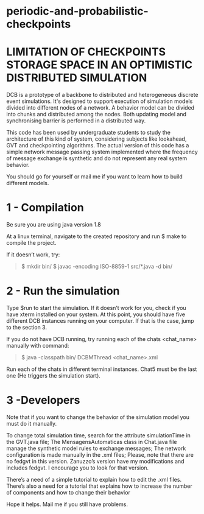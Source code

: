 # periodic-and-probabilistic-checkpoints
# LIMITATION OF CHECKPOINTS STORAGE SPACE IN AN OPTIMISTIC DISTRIBUTED SIMULATION

DCB is a prototype of a backbone to distributed and heterogeneous discrete event simulations. It's designed to support execution of simulation models divided into different nodes of a network. A behavior model can be divided into chunks and distributed among the nodes. Both updating model and synchronising barrier is performed in a distributed way. 

This code has been used by undergraduate students to study the architecture of this kind of system, considering subjects like lookahead, GVT and checkpointing algorithms. The actual version of this code has a simple network message passing system implemented where the frequency of message exchange is synthetic and do not represent any real system behavior. 

You should go for yourself or mail me if you want to learn how to build different models. 

# 1 - Compilation

Be sure you are using java version 1.8

At a linux terminal, navigate to the created repository and run $ make to compile the project. 

If it doesn’t work, try:

> $ mkdir bin/
> $ javac  -encoding ISO-8859-1 src/*.java -d bin/


# 2 - Run the simulation

Type $run to start the simulation. If it doesn’t work for you, check if you have xterm installed on your system. 
At this point, you should have five different DCB instances running on your computer. If that is the case, jump to the section 3.

If you do not have DCB running, try running each of the chats <chat_name> manually with command: 


> $ java -classpath bin/ DCBMThread <chat_name>.xml


Run each of the chats in different terminal instances. Chat5 must be the last one (He triggers the simulation start).


# 3 -Developers

 Note that if you want to change the behavior of the simulation model you must do it manually. 

To change total simulation time, search for the attribute simulationTime in the GVT.java file;
The MensagensAutomaticas class in Chat.java file manage the synthetic model rules to exchange messages;
The network configuration is made manually in the .xml files;
Please, note that there are no fedgvt in this version. Zanuzzo’s version have my modifications and includes fedgvt. I encourage you to look for that version. 


There’s a need of a simple tutorial to explain how to edit the .xml files.
There’s also a need for a tutorial that explains how to increase the number of components and how to change their behavior


Hope it helps. Mail me if you still have problems.
